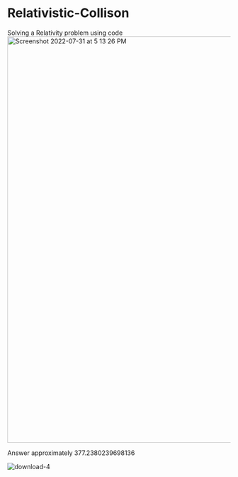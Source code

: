 # Relativistic-Collison
Solving a Relativity problem using code
<img width="916" alt="Screenshot 2022-07-31 at 5 13 26 PM" src="https://user-images.githubusercontent.com/65448559/182024653-197d81c5-436d-42e5-961e-1ecf23992557.png">


Answer approximately 377.2380239698136

![download-4](https://user-images.githubusercontent.com/65448559/182024702-38275168-04c8-4d3a-8ff7-ee61a6240bb8.png)
